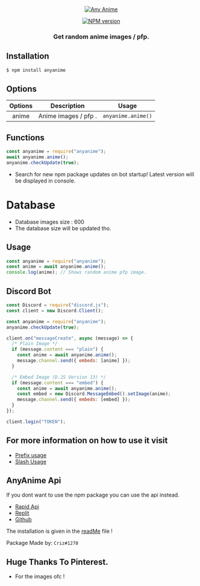<p align="center">
  <a href="https://www.npmjs.com/package/anyanime">
    <img src="https://media.discordapp.net/attachments/939799133177384993/952452069686644746/Anyanime.png?width=1279&height=196" alt="Any Anime">
  </a>
</p>
<p align="center">
  <a href="https://www.npmjs.com/package/anyanime"><img src="https://img.shields.io/npm/v/anyanime.svg?maxAge=3600" alt="NPM version" /></a>
</p>
<h3 align="center"><strong>Get random anime images / pfp.</strong></h3>

## Installation

```bash
$ npm install anyanime
```

## Options

| **Options** | **Description**      | **Usage**          |
| :---------: | -------------------- | ------------------ |
|    anime    | Anime images / pfp . | `anyanime.anime()` |

## Functions

```javascript
const anyanime = require("anyanime");
await anyanime.anime();
anyanime.checkUpdate(true);
```

- Search for new npm package updates on bot startup! Latest version will be displayed in console.

# Database

- Database images size : 600
- The database size will be updated tho.

## Usage

```javascript
const anyanime = require("anyanime");
const anime = await anyanime.anime();
console.log(anime); // Shows random anime pfp image.
```

## Discord Bot

```javascript
const Discord = require("discord.js");
const client = new Discord.Client();

const anyanime = require("anyanime");
anyanime.checkUpdate(true);

client.on("messageCreate", async (message) => {
  /* Plain Image */
  if (message.content === "plain") {
    const anime = await anyanime.anime();
    message.channel.send({ embeds: [anime] });
  }

  /* Embed Image (D.JS Version 13) */
  if (message.content === "embed") {
    const anime = await anyanime.anime();
    const embed = new Discord.MessageEmbed().setImage(anime);
    message.channel.send({ embeds: [embed] });
  }
});

client.login("TOKEN");
```

## For more information on how to use it visit

- [Prefix usage](https://github.com/crizmo/Elina-dev/blob/main/commands/fun/animepfp.js)
- [Slash Usage](https://github.com/crizmo/Elina-dev/blob/main/src/slash/fun/anyanime.js)

## AnyAnime Api

If you dont want to use the npm package you can use the api instead.

- [Rapid Api](https://rapidapi.com/Kurizu/api/any-anime/)
- [Replit](https://anyanime-api.kurizu.repl.co/)
- [Github](https://github.com/crizmo/AnyAnime_api)

The installation is given in the [readMe](https://github.com/crizmo/AnyAnime_api/blob/main/README.md) file !

Package Made by: `Criz#1270`

## Huge Thanks To Pinterest.

- For the images ofc !
